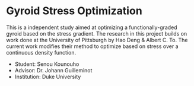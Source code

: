 # Gyroid Stress Optimization
This is a independent study aimed at optimizing a functionally-graded gyroid based on the stress gradient. The research in this project builds on work done at the University of Pittsburgh by Hao Deng & Albert C. To. The current work modifies their method to optimize based on stress over a continuous density function.

 - Student: Senou Kounouho
 - Advisor: Dr. Johann Guilleminot
 - Institution: Duke University
